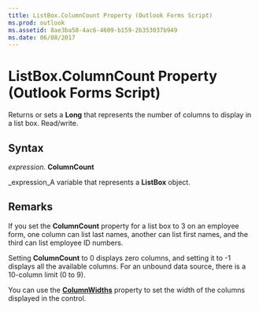```yaml
---
title: ListBox.ColumnCount Property (Outlook Forms Script)
ms.prod: outlook
ms.assetid: 8ae3ba58-4ac6-4609-b159-2b353037b949
ms.date: 06/08/2017
---
```



# ListBox.ColumnCount Property (Outlook Forms Script)

Returns or sets a  **Long** that represents the number of columns to display in a list box. Read/write.


## Syntax

 _expression_. **ColumnCount**

 _expression_A variable that represents a  **ListBox** object.


## Remarks

If you set the  **ColumnCount** property for a list box to 3 on an employee form, one column can list last names, another can list first names, and the third can list employee ID numbers.

Setting  **ColumnCount** to 0 displays zero columns, and setting it to -1 displays all the available columns. For an unbound data source, there is a 10-column limit (0 to 9).

You can use the  **[ColumnWidths](listbox-columnwidths-property-outlook-forms-script.md)** property to set the width of the columns displayed in the control.


